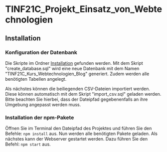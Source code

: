 # TINF21C_Projekt_Einsatz_von_Webtechnologien
## Installation
### Konfiguration der Datenbank
   Die Skripte im Ordner [Installation](https://github.com/michi3214/TINF21C_Projekt_Einsatz_von_Webtechnologien/tree/main/Installation) gefunden werden. Mit dem Skript "create_database.sql" wird eine neue Datenbank mit dem Namen "TINF21C_Kurs_Webtechnologien_Blog" generiert. Zudem werden alle benötigten Tabellen angelegt.

   Als nächstes können die beiliegenden CSV-Dateien importiert werden. Diese können automatisch mit dem Skript "import_csv.sql" geladen werden. Bitte beachten Sie hierbei, dass der Dateipfad gegebenenfalls an ihre Umgebung angepasst werden muss. 

### Installation der npm-Pakete
   Öffnen Sie im Terminal den Dateipfad des Projektes und führen Sie den Befehle: `npm install` aus. Nun werden alle benötigten Pakete geladen. 
   Als nächstes kann der Webserver gestartet werden. Dazu führen Sie den Befehl: `npm start` aus. 


